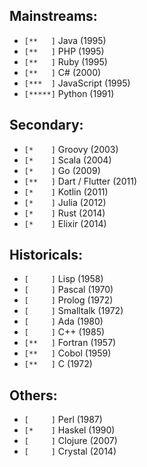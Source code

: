 ## Mainstreams:
- `[**   ]` Java (1995)
- `[**   ]` PHP (1995)
- `[**   ]` Ruby (1995)
- `[**   ]` C# (2000)
- `[***  ]` JavaScript (1995)
- `[*****]` Python (1991)

## Secondary:
- `[*    ]` Groovy (2003)
- `[*    ]` Scala (2004)
- `[*    ]` Go (2009)
- `[**   ]` Dart / Flutter (2011)
- `[*    ]` Kotlin (2011)
- `[*    ]` Julia (2012)
- `[*    ]` Rust (2014)
- `[*    ]` Elixir (2014)

## Historicals:
- `[     ]` Lisp (1958)
- `[     ]` Pascal (1970)
- `[     ]` Prolog (1972)
- `[     ]` Smalltalk (1972)
- `[     ]` Ada (1980)
- `[     ]` C++ (1985)
- `[**   ]` Fortran (1957)
- `[**   ]` Cobol (1959)
- `[**   ]` C (1972)

## Others:
- `[     ]` Perl (1987)
- `[*    ]` Haskel (1990)
- `[     ]` Clojure (2007)
- `[     ]` Crystal (2014)
